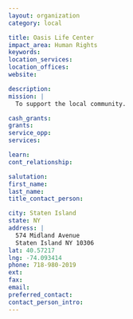 ```yaml
---
layout: organization
category: local

title: Oasis Life Center
impact_area: Human Rights
keywords: 
location_services: 
location_offices: 
website: 

description: 
mission: |
  To support the local community.

cash_grants: 
grants: 
service_opp: 
services: 

learn: 
cont_relationship: 

salutation: 
first_name: 
last_name: 
title_contact_person: 

city: Staten Island
state: NY
address: |
  574 Midland Avenue    
  Staten Island NY 10306
lat: 40.57217
lng: -74.093414
phone: 718-980-2019
ext: 
fax: 
email: 
preferred_contact: 
contact_person_intro: 
---
```

